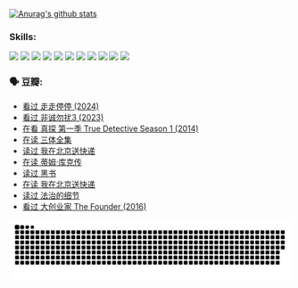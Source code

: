 
[![Anurag's github stats](https://github-readme-stats.vercel.app/api?username=w940853815)](https://github.com/anuraghazra/github-readme-stats)

### Skills:

<code><img height="32" src="https://cdn.jsdelivr.net/npm/simple-icons@v5/icons/python.svg"></code>
<code><img height="32" src="https://cdn.jsdelivr.net/npm/simple-icons@v5/icons/javascript.svg"></code>
<code><img height="32" src="https://cdn.jsdelivr.net/npm/simple-icons@v5/icons/django.svg"></code>
<code><img height="32" src="https://cdn.jsdelivr.net/npm/simple-icons@v5/icons/flask.svg"></code>
<code><img height="32" src="https://cdn.jsdelivr.net/npm/simple-icons@v5/icons/vuetify.svg"></code>
<code><img height="32" src="https://cdn.jsdelivr.net/npm/simple-icons@v5/icons/git.svg"></code>
<code><img height="32" src="https://cdn.jsdelivr.net/npm/simple-icons@v5/icons/docker.svg"></code>
<code><img height="32" src="https://cdn.jsdelivr.net/npm/simple-icons@v5/icons/postgresql.svg"></code>
<code><img height="32" src="https://cdn.jsdelivr.net/npm/simple-icons@v5/icons/elasticsearch.svg"></code>
<code><img height="32" src="https://cdn.jsdelivr.net/npm/simple-icons@v5/icons/macos.svg"></code>
<code><img height="32" src="https://cdn.jsdelivr.net/npm/simple-icons@v5/icons/linux.svg"></code>

### 🗣 豆瓣:

<!-- DOUBAN-ACTIVITIES:START -->
- [看过 走走停停‎ (2024)](https://www.douban.com/people/136069238/status/4684430230/?_i=24508800)
- [看过 非诚勿扰3‎ (2023)](https://www.douban.com/people/136069238/status/4676324100/?_i=24508800)
- [在看 真探 第一季 True Detective Season 1‎ (2014)](https://www.douban.com/people/136069238/status/4673382852/?_i=24508800)
- [在读 三体全集](https://www.douban.com/people/136069238/status/4672842521/?_i=24508800)
- [读过 我在北京送快递](https://www.douban.com/people/136069238/status/4672842036/?_i=24508800)
- [在读 蒂姆·库克传](https://www.douban.com/people/136069238/status/4663517053/?_i=24508800)
- [读过 黑书](https://www.douban.com/people/136069238/status/4663516022/?_i=24508800)
- [在读 我在北京送快递](https://www.douban.com/people/136069238/status/4658098365/?_i=24508800)
- [读过 法治的细节](https://www.douban.com/people/136069238/status/4657347558/?_i=24508800)
- [看过 大创业家 The Founder‎ (2016)](https://www.douban.com/people/136069238/status/4649667693/?_i=24508800)
<!-- DOUBAN-ACTIVITIES:END -->


![Snake animation](https://raw.githubusercontent.com/w940853815/w940853815/output/github-contribution-grid-snake.svg)

<!--
**w940853815/w940853815** is a ✨ _special_ ✨ repository because its `README.md` (this file) appears on your GitHub profile.

Here are some ideas to get you started:

- 🔭 I’m currently working on ...
- 🌱 I’m currently learning ...
- 👯 I’m looking to collaborate on ...
- 🤔 I’m looking for help with ...
- 💬 Ask me about ...
- 📫 How to reach me: ...
- 😄 Pronouns: ...
- ⚡ Fun fact: ...
-->
